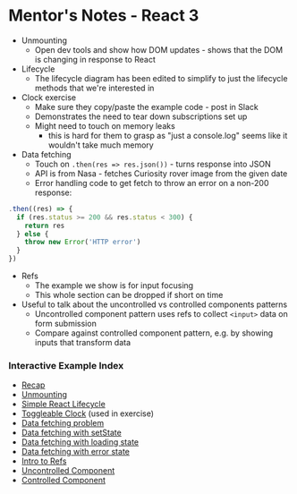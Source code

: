 # Mentor's Notes - React 3

- Unmounting
  - Open dev tools and show how DOM updates - shows that the DOM is changing in response to React
- Lifecycle
  - The lifecycle diagram has been edited to simplify to just the lifecycle methods that we're interested in
- Clock exercise
  - Make sure they copy/paste the example code - post in Slack
  - Demonstrates the need to tear down subscriptions set up
  - Might need to touch on memory leaks
    - this is hard for them to grasp as "just a console.log" seems like it wouldn't take much memory
- Data fetching
  - Touch on `.then(res => res.json())` - turns response into JSON
  - API is from Nasa - fetches Curiosity rover image from the given date
  - Error handling code to get fetch to throw an error on a non-200 response:

```js
.then((res) => {
  if (res.status >= 200 && res.status < 300) {
    return res
  } else {
    throw new Error('HTTP error')
  }
})
```

- Refs
  - The example we show is for input focusing
  - This whole section can be dropped if short on time
- Useful to talk about the uncontrolled vs controlled components patterns
  - Uncontrolled component pattern uses refs to collect `<input>` data on form submission
  - Compare against controlled component pattern, e.g. by showing inputs that transform data

### Interactive Example Index

- [Recap](https://codesandbox.io/s/7j21mrq08x)
- [Unmounting](https://codesandbox.io/s/xmo8oo514)
- [Simple React Lifecycle](https://codesandbox.io/s/m5z2v36x1y)
- [Toggleable Clock](https://codesandbox.io/s/p9q2wq069j) (used in exercise)
- [Data fetching problem](https://codesandbox.io/s/4rkovwq0kw)
- [Data fetching with setState](https://codesandbox.io/s/5kk53yx6ll)
- [Data fetching with loading state](https://codesandbox.io/s/93zr0xz32r)
- [Data fetching with error state](https://codesandbox.io/s/6v9qo90r2r)
- [Intro to Refs](https://codesandbox.io/s/yw510x1l81)
- [Uncontrolled Component](https://codesandbox.io/s/04x2r6ko0p)
- [Controlled Component](https://codesandbox.io/s/4jq1yqy8kx)
